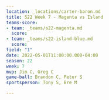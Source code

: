```yaml
---
location: _locations/carter-baron.md
title: S22 Week 7 - Magenta vs Island
teams-score:
- team: _teams/s22-magenta.md
  score: 
- team: _teams/s22-island-blue.md
  score: 
field: "1"
date: 2022-05-01T11:00:00.000-04:00
season: 22
week: 7
mvp: Jim C, Greg C
game-ball: Brandon C, Peter S
sportsperson: Tony S, Bre M

---
```

